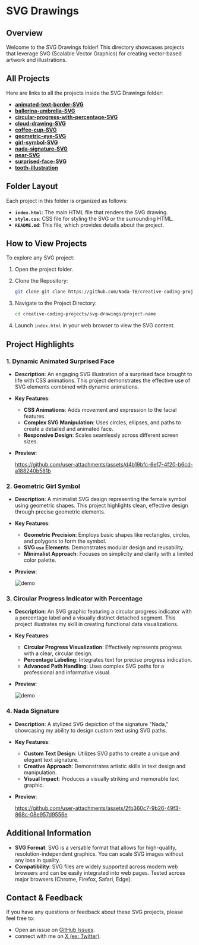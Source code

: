 # SVG Drawings

## Overview

Welcome to the SVG Drawings folder! This directory showcases projects that leverage SVG (Scalable Vector Graphics) for creating vector-based artwork and illustrations.

## All Projects

Here are links to all the projects inside the SVG Drawings folder:

- **[animated-text-border-SVG](https://github.com/Nada-TB/creative-coding-projects/tree/main/svg-drawings/animated-text-border-SVG)**
- **[ballerina-umbrella-SVG](https://github.com/Nada-TB/creative-coding-projects/tree/main/svg-drawings/ballerina-umbrella-SVG)** 
- **[circular-progress-with-percentage-SVG](https://github.com/Nada-TB/creative-coding-projects/tree/main/svg-drawings/circular-progress-with-percentage-SVG)**
- **[cloud-drawing-SVG](https://github.com/Nada-TB/creative-coding-projects/tree/main/svg-drawings/cloud-drawing-SVG)** 
- **[coffee-cup-SVG](https://github.com/Nada-TB/creative-coding-projects/tree/main/svg-drawings/coffee-cup-SVG)**
- **[geometric-eye-SVG](https://github.com/Nada-TB/creative-coding-projects/tree/main/svg-drawings/geometric-eye-SVG)** 
- **[girl-symbol-SVG](https://github.com/Nada-TB/creative-coding-projects/tree/main/svg-drawings/girl-symbol-SVG)** 
- **[nada-signature-SVG](https://github.com/Nada-TB/creative-coding-projects/tree/main/svg-drawings/nada-signature-SVG)** 
- **[pear-SVG](https://github.com/Nada-TB/creative-coding-projects/tree/main/svg-drawings/pear-SVG)** 
- **[surprised-face-SVG](https://github.com/Nada-TB/creative-coding-projects/tree/main/svg-drawings/surprised-face-SVG)**
- **[tooth-illustration](https://github.com/Nada-TB/creative-coding-projects/tree/main/svg-drawings/tooth-illustration)**
 

## Folder Layout

Each project in this folder is organized as follows:

- **`index.html`**: The main HTML file that renders the SVG drawing.
- **`style.css`**: CSS file for styling the SVG or the surrounding HTML.
- **`README.md`**: This file, which provides details about the project.

## How to View Projects

To explore any SVG project:

1. Open the project folder.
2. Clone the Repository:
   ```bash
   git clone git clone https://github.com/Nada-TB/creative-coding-projects.git
   ```
3. Navigate to the Project Directory:
   ```bash
   cd creative-coding-projects/svg-drawings/project-name
    ```
   
4. Launch `index.html` in your web browser to view the SVG content.

## Project Highlights

### 1. **Dynamic Animated Surprised Face**
- **Description**: An engaging SVG illustration of a surprised face brought to life with CSS animations. This project demonstrates the effective use of SVG elements combined with dynamic animations.
- **Key Features**:
  - **CSS Animations**: Adds movement and expression to the facial features.
  - **Complex SVG Manipulation**: Uses circles, ellipses, and paths to create a detailed and animated face.
  - **Responsive Design**: Scales seamlessly across different screen sizes.
- **Preview**:
  
  https://github.com/user-attachments/assets/d4b19bfc-6e17-4f20-b6cd-a188240b581b

### 2. **Geometric Girl Symbol**
- **Description**: A minimalist SVG design representing the female symbol using geometric shapes. This project highlights clean, effective design through precise geometric elements.
- **Key Features**:
  - **Geometric Precision**: Employs basic shapes like rectangles, circles, and polygons to form the symbol.
  - **SVG `use` Elements**: Demonstrates modular design and reusability.
  - **Minimalist Approach**: Focuses on simplicity and clarity with a limited color palette.
- **Preview**:
  
  ![demo](https://github.com/Nada-TB/creative-coding-projects/blob/main/projects-preview/Screenshot%202024-07-26%20141723.png)

### 3. **Circular Progress Indicator with Percentage**
- **Description**: An SVG graphic featuring a circular progress indicator with a percentage label and a visually distinct detached segment. This project illustrates my skill in creating functional data visualizations.
- **Key Features**:
  - **Circular Progress Visualization**: Effectively represents progress with a clear, circular design.
  - **Percentage Labeling**: Integrates text for precise progress indication.
  - **Advanced Path Handling**: Uses complex SVG paths for a professional and informative visual.
- **Preview**:

  ![demo](https://github.com/Nada-TB/creative-coding-projects/blob/main/projects-preview/Screenshot%202024-07-26%20141826.png)

### 4. **Nada Signature**
- **Description**: A stylized SVG depiction of the signature "Nada," showcasing my ability to design custom text using SVG paths.
- **Key Features**:
  - **Custom Text Design**: Utilizes SVG paths to create a unique and elegant text signature.
  - **Creative Approach**: Demonstrates artistic skills in text design and manipulation.
  - **Visual Impact**: Produces a visually striking and memorable text graphic.
- **Preview**:

  https://github.com/user-attachments/assets/2fb360c7-9b26-49f3-868c-08e957d9556e

## Additional Information

- **SVG Format**: SVG is a versatile format that allows for high-quality, resolution-independent graphics. You can scale SVG images without any loss in quality.
- **Compatibility**: SVG files are widely supported across modern web browsers and can be easily integrated into web pages. Tested across major browsers (Chrome, Firefox, Safari, Edge).

## Contact & Feedback

If you have any questions or feedback about these SVG projects, please feel free to:

- Open an issue on [GitHub Issues](https://github.com/Nada-TB/creative-coding-projects/issues).
- connect with me on [X (ex: Twitter)](https://x.com/Nada__Ta).

